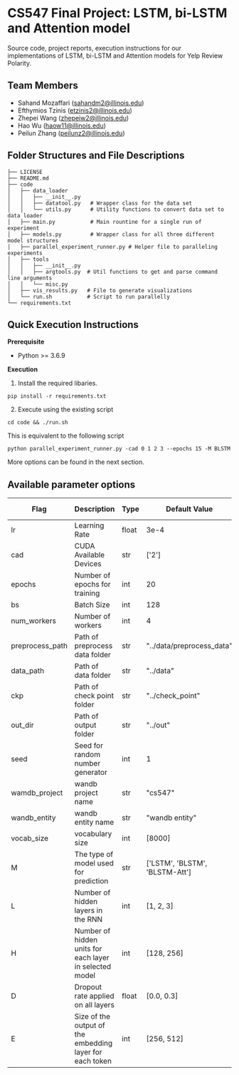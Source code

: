 # CS547 Final Project: LSTM, bi-LSTM and Attention model
Source code, project reports, execution instructions for our implementations of LSTM, bi-LSTM and Attention models for Yelp Review Polarity.

## Team Members
* Sahand Mozaffari (<sahandm2@illinois.edu>)
* Efthymios Tzinis (<etzinis2@illinois.edu>)
* Zhepei Wang (<zhepeiw2@illinois.edu>)
* Hao Wu (<haow11@illinois.edu>)
* Peilun Zhang (<peilunz2@illinois.edu>)

## Folder Structures and File Descriptions

```
├── LICENSE
├── README.md
├── code
│   ├── data_loader
│   │   ├── __init__.py
│   │   ├── datatool.py   # Wrapper class for the data set
│   │   └── utils.py      # Utility functions to convert data set to data loader
│   ├── main.py           # Main rountine for a single run of experiment
│   ├── models.py         # Wrapper class for all three different model structures
│   ├── parallel_experiment_runner.py # Helper file to paralleling experiments 
│   ├── tools
│   │   ├── __init__.py
│   │   ├── argtools.py  # Util functions to get and parse command line arguments
│   │   └── misc.py         
│   ├── vis_results.py   # File to generate visualizations 
│   └── run.sh           # Script to run parallelly  
└── requirements.txt
```

## Quick Execution Instructions

**Prerequisite**
* Python >= 3.6.9 

**Execution**
1. Install the required libaries.
```
pip install -r requirements.txt
```
2. Execute using the existing script
```
cd code && ./run.sh 
```
This is equivalent to the following script
```
python parallel_experiment_runner.py -cad 0 1 2 3 --epochs 15 -M BLSTM
```
More options can be found in the next section.

## Available parameter options 
| Flag            | Description                                              | Type  | Default Value                  | Allowable Values               |
|-----------------|----------------------------------------------------------|-------|--------------------------------|--------------------------------|
| lr              | Learning Rate                                            | float | 3e-4                           |                                |
| cad             | CUDA Available Devices                                   | str   | ['2']                          | ['0', '1', '2', '3']           |
| epochs          | Number of epochs for training                            | int   | 20                             |                                |
| bs              | Batch Size                                               | int   | 128                            |                                |
| num_workers     | Number of workers                                        | int   | 4                              |                                |
| preprocess_path | Path of preprocess data folder                           | str   | "../data/preprocess_data"      |                                |
| data_path       | Path of data folder                                      | str   | "../data"                      |                                |
| ckp             | Path of check point folder                               | str   | "../check_point"               |                                |
| out_dir         | Path of output folder                                    | str   | "../out"                       |                                |
| seed            | Seed for random number generator                         | int   | 1                              |                                |
| wamdb_project   | wandb project name                                       | str   | "cs547"                        |                                |
| wandb_entity    | wandb entity name                                        | str   | "wandb entity"                 |                                |
| vocab_size      | vocabulary size                                          | int   | [8000]                         |                                |
| M               | The type of model used for prediction                    | str   | ['LSTM', 'BLSTM', 'BLSTM-Att'] | ['LSTM', 'BLSTM', 'BLSTM-Att'] |
| L               | Number of hidden layers in the RNN                       | int   | [1, 2, 3]                      |                                |
| H               | Number of hidden units for each layer in selected model  | int   | [128, 256]                     |                                |
| D               | Dropout rate applied on all layers                       | float | [0.0, 0.3]                     |                                |
| E               | Size of the output of the embedding layer for each token | int   | [256, 512]                     |                                |